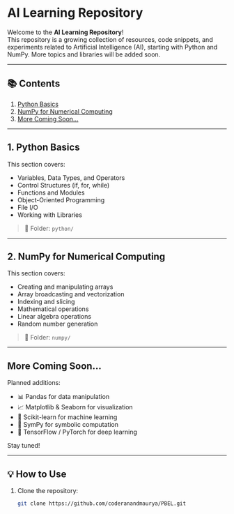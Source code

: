 # AI Learning Repository

Welcome to the **AI Learning Repository**!  
This repository is a growing collection of resources, code snippets, and experiments related to Artificial Intelligence (AI), starting with Python and NumPy. More topics and libraries will be added soon.

---

## 📚 Contents

1. [Python Basics](#1-python-basics)
2. [NumPy for Numerical Computing](#2-numpy-for-numerical-computing)
3. [More Coming Soon...](#more-coming-soon)

---

## 1. Python Basics

This section covers:
- Variables, Data Types, and Operators
- Control Structures (if, for, while)
- Functions and Modules
- Object-Oriented Programming
- File I/O
- Working with Libraries

> 📁 Folder: `python/`

---

## 2. NumPy for Numerical Computing

This section covers:
- Creating and manipulating arrays
- Array broadcasting and vectorization
- Indexing and slicing
- Mathematical operations
- Linear algebra operations
- Random number generation

> 📁 Folder: `numpy/`

---

## More Coming Soon...

Planned additions:
- 📊 Pandas for data manipulation  
- 📈 Matplotlib & Seaborn for visualization  
- 🧠 Scikit-learn for machine learning  
- 🧮 SymPy for symbolic computation  
- 🤖 TensorFlow / PyTorch for deep learning

Stay tuned!

---

## 💡 How to Use

1. Clone the repository:
   ```bash
   git clone https://github.com/coderanandmaurya/PBEL.git


